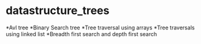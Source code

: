 # datastructure_trees
*Avl tree
*Binary Search tree
*Tree traversal using arrays
*Tree traversals using linked list
*Breadth first search and depth first search
